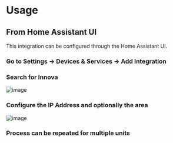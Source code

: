 # Usage

## From Home Assistant UI

This integration can be configured through the Home Assistant UI.

### Go to Settings -> Devices & Services -> Add Integration

### Search for Innova

![image](https://user-images.githubusercontent.com/2893453/169904659-202e9d07-19ca-4b98-a30c-d83678394221.png)

### Configure the IP Address and optionally the area

![image](https://user-images.githubusercontent.com/2893453/169904756-59319900-ce0c-41ec-8fdd-66861758b090.png)

### Process can be repeated for multiple units
